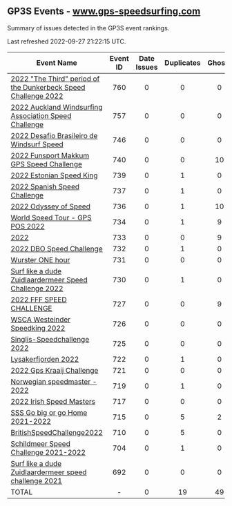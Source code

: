 ## GP3S Events - www.gps-speedsurfing.com

Summary of issues detected in the GP3S event rankings.

Last refreshed 2022-09-27 21:22:15 UTC.

| Event Name | Event ID | Date Issues | Duplicates | Ghosts | Missing | Incorrect | Actions |
| ---------- | :------: | :---------: | :--------: | :----: | :-----: | :-------: | :-----: |
| [2022 "The Third" period of the Dunkerbeck Speed Challenge 2022](760.md) | 760 | 0 | 0 | 0 | 0 | 0 | 0 |
| [2022 Auckland Windsurfing Association Speed Challenge](757.md) | 757 | 0 | 0 | 0 | 0 | 0 | 0 |
| [2022 Desafio Brasileiro de Windsurf Speed](746.md) | 746 | 0 | 0 | 0 | 0 | 0 | 0 |
| [2022 Funsport Makkum GPS Speed Challenge](740.md) | 740 | 0 | 0 | 10 | 0 | 0 | 1 |
| [2022 Estonian Speed King](739.md) | 739 | 0 | 1 | 0 | 0 | 1 | 2 |
| [2022 Spanish Speed Challenge](737.md) | 737 | 0 | 1 | 0 | 0 | 0 | 1 |
| [2022 Odyssey of Speed](736.md) | 736 | 0 | 1 | 10 | 0 | 0 | 2 |
| [World Speed Tour - GPS POS 2022 ](734.md) | 734 | 0 | 1 | 9 | 0 | 4 | 2 |
| [2022 ](733.md) | 733 | 0 | 0 | 9 | 0 | 0 | 1 |
| [2022 DBO Speed Challenge](732.md) | 732 | 0 | 1 | 0 | 0 | 0 | 1 |
| [Wurster ONE hour](731.md) | 731 | 0 | 0 | 0 | 0 | 0 | 0 |
| [Surf like a dude Zuidlaardermeer Speed Challenge 2022](730.md) | 730 | 0 | 1 | 0 | 0 | 0 | 1 |
| [2022 FFF SPEED CHALLENGE](727.md) | 727 | 0 | 0 | 9 | 0 | 0 | 1 |
| [WSCA Westeinder Speedking 2022](726.md) | 726 | 0 | 0 | 0 | 0 | 0 | 0 |
| [Singlis-Speedchallenge 2022](725.md) | 725 | 0 | 0 | 0 | 0 | 0 | 0 |
| [Lysakerfjorden 2022](722.md) | 722 | 0 | 1 | 0 | 0 | 0 | 1 |
| [2022 Gps Kraaij Challenge](721.md) | 721 | 0 | 0 | 0 | 0 | 0 | 0 |
| [Norwegian speedmaster - 2022](719.md) | 719 | 0 | 1 | 0 | 0 | 0 | 1 |
| [2022 Irish Speed Masters](717.md) | 717 | 0 | 0 | 0 | 0 | 0 | 0 |
| [SSS Go big or go Home 2021-2022](715.md) | 715 | 0 | 5 | 2 | 38 | 13 | 8 |
| [BritishSpeedChallenge2022](710.md) | 710 | 0 | 5 | 0 | 0 | 0 | 2 |
| [Schildmeer Speed Challenge 2021-2022](704.md) | 704 | 0 | 1 | 0 | 0 | 0 | 1 |
| [Surf like a dude Zuidlaardermeer speed challenge 2021](692.md) | 692 | 0 | 0 | 0 | 0 | 0 | 0 |
| TOTAL | - | 0 | 19 | 49 | 38 | 18 | 25 |
